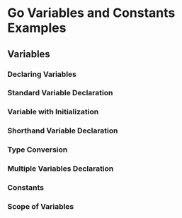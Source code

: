 # Go Variables and Constants Examples
## Variables
### Declaring Variables
### Standard Variable Declaration
### Variable with Initialization
### Shorthand Variable Declaration
### Type Conversion
### Multiple Variables Declaration
### Constants
### Scope of Variables

